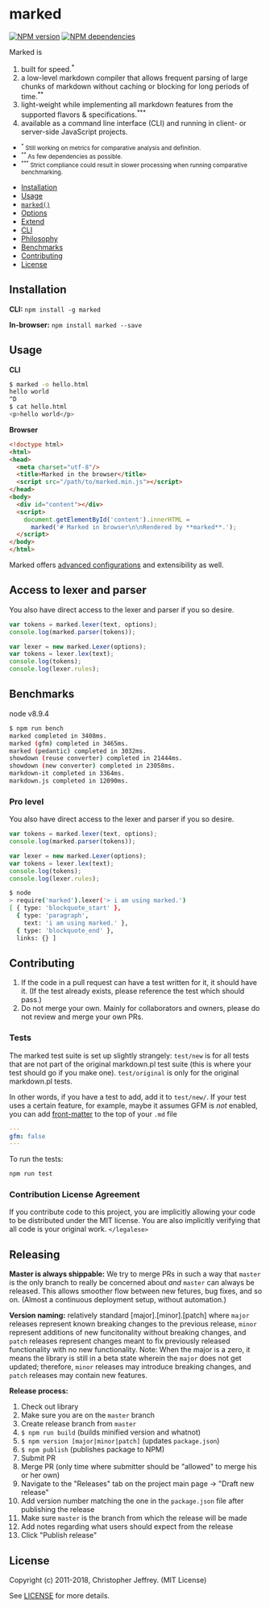 # marked

[![NPM version](https://badge.fury.io/js/marked.svg)][badge] [![NPM dependencies](https://david-dm.org/markedjs/marked.svg)][badge]

Marked is 

1. built for speed.<sup>*</sup>
2. a low-level markdown compiler that allows frequent parsing of large chunks of markdown without caching or blocking for long periods of time.<sup>**</sup>
3. light-weight while implementing all markdown features from the supported flavors & specifications.<sup>***</sup>
4. available as a command line interface (CLI) and running in client- or server-side JavaScript projects.

- <small><sup>*</sup> Still working on metrics for comparative analysis and definition.</small>
- <small><sup>**</sup> As few dependencies as possible.</small>
- <small><sup>***</sup> Strict compliance could result in slower processing when running comparative benchmarking.</small>

<ul>
  <li><a href="#install">Installation</a></li>
  <li><a href="#usage">Usage</a></li>
  <li><a href="#marked"><code>marked()</code></a></li>
  <li><a href="#options">Options</a></li>
  <li><a href="#extend">Extend</a></li>
  <li><a href="#cli">CLI</a></li>
  <li><a href="#philosophy">Philosophy</a></li>
  <li><a href="#benchmarks">Benchmarks</a></li>
  <li><a href="#contributing">Contributing</a></li>
  <li><a href="#license">License</a></li>
</ul>

<h2 id="installation">Installation</h2>

**CLI:** `npm install -g marked`

**In-browser:** `npm install marked --save`

<h2 id="usage">Usage</h2>

**CLI**

``` bash
$ marked -o hello.html
hello world
^D
$ cat hello.html
<p>hello world</p>
```

**Browser**

```html
<!doctype html>
<html>
<head>
  <meta charset="utf-8"/>
  <title>Marked in the browser</title>
  <script src="/path/to/marked.min.js"></script>
</head>
<body>
  <div id="content"></div>
  <script>
    document.getElementById('content').innerHTML =
      marked('# Marked in browser\n\nRendered by **marked**.');
  </script>
</body>
</html>
```


Marked offers [advanced configurations](https://github.com/markedjs/marked/blob/master/USAGE_ADVANCED.md) and extensibility as well.

<h2 id="extend">Access to lexer and parser</h2>

You also have direct access to the lexer and parser if you so desire.

``` js
var tokens = marked.lexer(text, options);
console.log(marked.parser(tokens));
```

``` js
var lexer = new marked.Lexer(options);
var tokens = lexer.lex(text);
console.log(tokens);
console.log(lexer.rules);
```

<h2 id="benchmarks">Benchmarks</h2>

node v8.9.4

``` bash
$ npm run bench
marked completed in 3408ms.
marked (gfm) completed in 3465ms.
marked (pedantic) completed in 3032ms.
showdown (reuse converter) completed in 21444ms.
showdown (new converter) completed in 23058ms.
markdown-it completed in 3364ms.
markdown.js completed in 12090ms.
```

### Pro level

You also have direct access to the lexer and parser if you so desire.

``` js
var tokens = marked.lexer(text, options);
console.log(marked.parser(tokens));
```

``` js
var lexer = new marked.Lexer(options);
var tokens = lexer.lex(text);
console.log(tokens);
console.log(lexer.rules);
```

``` bash
$ node
> require('marked').lexer('> i am using marked.')
[ { type: 'blockquote_start' },
  { type: 'paragraph',
    text: 'i am using marked.' },
  { type: 'blockquote_end' },
  links: {} ]
```

<h2 id="contributing">Contributing</h2>

1. If the code in a pull request can have a test written for it, it should have it. (If the test already exists, please reference the test which should pass.)
2. Do not merge your own. Mainly for collaborators and owners, please do not review and merge your own PRs.

### Tests

The marked test suite is set up slightly strangely: `test/new` is for all tests
that are not part of the original markdown.pl test suite (this is where your
test should go if you make one). `test/original` is only for the original
markdown.pl tests.

In other words, if you have a test to add, add it to `test/new/`. If your test
uses a certain feature, for example, maybe it assumes GFM is *not* enabled, you
can add [front-matter](https://www.npmjs.com/package/front-matter) to the top of
your `.md` file

``` yml
---
gfm: false
---
```

To run the tests:

``` bash
npm run test
```

### Contribution License Agreement

If you contribute code to this project, you are implicitly allowing your code
to be distributed under the MIT license. You are also implicitly verifying that
all code is your original work. `</legalese>`

<h2 id="releasing">Releasing</h2>

**Master is always shippable:** We try to merge PRs in such a way that `master` is the only branch to really be concerned about *and* `master` can always be released. This allows smoother flow between new fetures, bug fixes, and so on. (Almost a continuous deployment setup, without automation.)

**Version naming:** relatively standard [major].[minor].[patch] where `major` releases represent known breaking changes to the previous release, `minor` represent additions of new funcitonality without breaking changes, and `patch` releases represent changes meant to fix previously released functionality with no new functionality. Note: When the major is a zero, it means the library is still in a beta state wherein the `major` does not get updated; therefore, `minor` releases may introduce breaking changes, and `patch` releases may contain new features.

**Release process:**

1. Check out library
2. Make sure you are on the `master` branch
3. Create release branch from `master`
4. `$ npm run build` (builds minified version and whatnot)
5. `$ npm version [major|minor|patch]` (updates `package.json`)
6. `$ npm publish` (publishes package to NPM)
7. Submit PR
8. Merge PR (only time where submitter should be "allowed" to merge his or her own)
9. Navigate to the "Releases" tab on the project main page -> "Draft new release"
10. Add version number matching the one in the `package.json` file after publishing the release
11. Make sure `master` is the branch from which the release will be made
12. Add notes regarding what users should expect from the release
13. Click "Publish release"

<h2 id="license">License</h2>

Copyright (c) 2011-2018, Christopher Jeffrey. (MIT License)

See [LICENSE](https://github.com/markedjs/marked/blob/master/LICENSE) for more details.

[gfm]: https://help.github.com/articles/github-flavored-markdown
[gfmf]: http://github.github.com/github-flavored-markdown/
[pygmentize]: https://github.com/rvagg/node-pygmentize-bundled
[highlight]: https://github.com/isagalaev/highlight.js
[badge]: http://badge.fury.io/js/marked
[tables]: https://github.com/adam-p/markdown-here/wiki/Markdown-Cheatsheet#wiki-tables
[breaks]: https://help.github.com/articles/github-flavored-markdown#newlines
